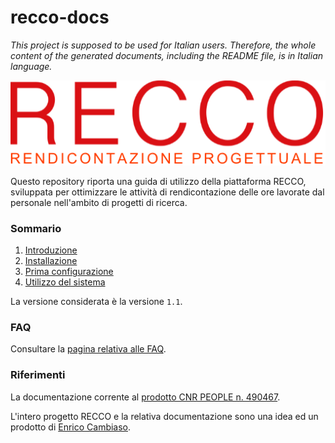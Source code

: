 # recco-docs

*This project is supposed to be used for Italian users. Therefore, the whole content of the generated documents, including the README file, is in Italian language.*

<img src="docs/img/logo_512px.png">

Questo repository riporta una guida di utilizzo della piattaforma RECCO, sviluppata per ottimizzare le attività di rendicontazione delle ore lavorate dal personale nell'ambito di progetti di ricerca.

### Sommario ###

1. [Introduzione](docs/introduzione.md)
2. [Installazione](docs/installazione.md)
3. [Prima configurazione](docs/primaconfigurazione.md)
4. [Utilizzo del sistema](docs/utilizzo.md)

La versione considerata è la versione `1.1`.

### FAQ ###

Consultare la [pagina relativa alle FAQ](docs/faq.md).

### Riferimenti ###

La documentazione corrente al [prodotto CNR PEOPLE n. 490467](https://publications.cnr.it/doc/490467).

L'intero progetto RECCO e la relativa documentazione sono una idea ed un prodotto di [Enrico Cambiaso](https://www.ieiit.cnr.it/people/Cambiaso-Enrico).
